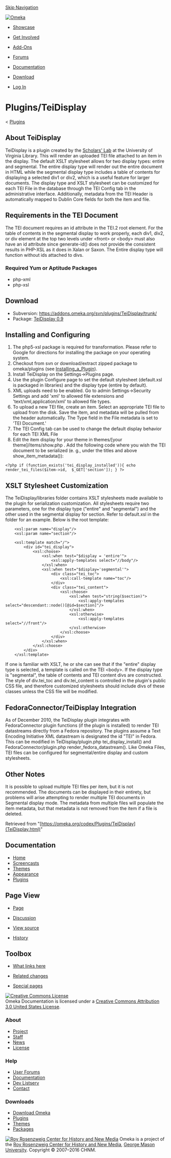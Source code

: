 <div id="wrap">

[Skip Navigation](TeiDisplay.html#content)
<div id="header">

<div class="padding">

<span
id="logo">[![Omeka](../../ui/i/logo-horizontal-288px.gif)](../../index.html)</span>
<div id="search-form">

</div>

-   <div id="nav-showcase">

    </div>

    [Showcase](../../showcase/index.html)
-   <div id="nav-involved">

    </div>

    [Get Involved](../../get-involved/index.html)
-   <div id="nav-addons">

    </div>

    [Add-Ons](../../add-ons/index.html)
-   <div id="nav-forums">

    </div>

    [Forums](../../forums/index.html)
-   <div id="nav-documentation">

    </div>

    [Documentation](../index.html)
-   <div id="nav-download">

    </div>

    [Download](../../download/index.html)

</div>

</div>

<div id="content">

<div class="padding">

<div id="user-meta">

-   <div id="pt-login">

    </div>

    [Log
    In](https://omeka.org/c/index.php?title=Special:UserLogin&returnto=Plugins/TeiDisplay)

</div>

Plugins/TeiDisplay
==================

<div id="contentSub">

<span class="subpages">&lt;
[Plugins](../Plugins.1.html "Plugins")</span>

</div>

<div id="primary">

<span id="About_TeiDisplay" class="mw-headline"> About TeiDisplay </span>
-------------------------------------------------------------------------

TeiDisplay is a plugin created by the [Scholars'
Lab](http://scholarslab.org/) at the University of Virginia Library.
This will render an uploaded TEI file attached to an item in the
display. The default XSLT stylesheet allows for two display types:
entire and segmental. The entire display type will render out the entire
document in HTML while the segmental display type includes a table of
contents for displaying a selected div1 or div2, which is a useful
feature for larger documents. The display type and XSLT stylesheet can
be customized for each TEI File in the database through the TEI Config
tab in the administrative interface. Additionally, metadata from the TEI
Header is automatically mapped to Dublin Core fields for both the item
and file.

<span id="Requirements_in_the_TEI_Document" class="mw-headline"> Requirements in the TEI Document </span>
---------------------------------------------------------------------------------------------------------

The TEI document requires an id attribute in the TEI.2 root element. For
the table of contents in the segmental display to work properly, each
div1, div2, or div element at the top two levels under &lt;front&gt; or
&lt;body&gt; must also have an id attribute since generate-id() does not
provide the consistent results in PHP-XSL as it does in Xalan or Saxon.
The Entire display type will function without ids attached to divs.

### <span id="Required_Yum_or_Aptitude_Packages" class="mw-headline"> Required Yum or Aptitude Packages </span>

-   php-xml
-   php-xsl

<span id="Download" class="mw-headline"> Download </span>
---------------------------------------------------------

-   Subversion: <https://addons.omeka.org/svn/plugins/TeiDisplay/trunk/>
-   Package: [TeiDisplay
    0.9](http://www.scholarslab.org/wp-content/uploads/2010/09/TeiDisplay-0.9.zip)

<span id="Installing_and_Configuring" class="mw-headline"> Installing and Configuring </span>
---------------------------------------------------------------------------------------------

1.  The php5-xsl package is required for transformation. Please refer to
    Google for directions for installing the package on your
    operating system.
2.  Checkout from svn or download/extract zipped package to
    omeka/plugins (see
    [Installing\_a\_Plugin](https://omeka.org/codex/Installing_a_Plugin "Installing a Plugin")).
3.  Install TeiDisplay on the Settings-&gt;Plugins page.
4.  Use the plugin Configure page to set the default stylesheet
    (default.xsl is packaged in libraries) and the display type (entire
    by default).
5.  XML uploads need to be enabled. Go to admin Settings-&gt;Security
    Settings and add 'xml' to allowed file extensions and
    'text/xml,application/xml' to allowed file types.
6.  To upload a new TEI file, create an item. Select an appropriate TEI
    file to upload from the disk. Save the item, and metadata will be
    pulled from the header automatically. The Type field in the File
    metadata is set to 'TEI Document.'
7.  The TEI Config tab can be used to change the default display
    behavior for each TEI XML File
8.  Edit the item display for your theme in themes/\[your
    theme\]/items/show.php . Add the following code where you wish the
    TEI document to be serialized (e. g., under the titles and above
    show\_item\_metadata()):

<!-- -->

    <?php if (function_exists('tei_display_installed')){ echo render_tei_files($item->id,  $_GET['section']); } ?>

<span id="XSLT_Stylesheet_Customization" class="mw-headline"> XSLT Stylesheet Customization </span>
---------------------------------------------------------------------------------------------------

The TeiDisplay/libraries folder contains XSLT stylesheets made available
to the plugin for serialization customization. All stylesheets require
two parameters, one for the display type ("entire" and "segmental") and
the other used in the segmental display for section. Refer to
default.xsl in the folder for an example. Below is the root template:

        <xsl:param name="display"/>
        <xsl:param name="section"/>

        <xsl:template match="/">
            <div id="tei_display">
                <xsl:choose>
                    <xsl:when test="$display = 'entire'">
                        <xsl:apply-templates select="//body"/>
                    </xsl:when>
                    <xsl:when test="$display='segmental'">
                        <div class="tei_toc">
                            <xsl:call-template name="toc"/>
                        </div>
                        <div class="tei_content">
                            <xsl:choose>
                                <xsl:when test="string($section)">
                                    <xsl:apply-templates select="descendant::node()[@id=$section]"/>
                                </xsl:when>
                                <xsl:otherwise>
                                    <xsl:apply-templates select="//front"/>
                                </xsl:otherwise>
                            </xsl:choose>
                        </div>
                    </xsl:when>
                </xsl:choose>
            </div>
        </xsl:template>

If one is familiar with XSLT, he or she can see that if the "entire"
display type is selected, a template is called on the TEI &lt;body&gt;.
If the display type is "segmental", the table of contents and TEI
content divs are constructed. The style of div.tei\_toc and
div.tei\_content is controlled in the plugin's public CSS file, and
therefore customized stylesheets should include divs of these classes
unless the CSS file will be modified.

<span id="FedoraConnector.2FTeiDisplay_Integration" class="mw-headline"> FedoraConnector/TeiDisplay Integration </span>
-----------------------------------------------------------------------------------------------------------------------

As of December 2010, the TeiDisplay plugin integrates with
FedoraConnector plugin functions (if the plugin is installed) to render
TEI datastreams directly from a Fedora repository. The plugins assume a
Text Encoding Initiative XML datastream is designated the id "TEI" in
Fedora. This can be modified in TeiDisplay/plugin.php
tei\_display\_install() and FedoraConnector/plugin.php
render\_fedora\_datastream(). Like Omeka Files, TEI files can be
configured for segmental/entire display and custom stylesheets.

<span id="Other_Notes" class="mw-headline"> Other Notes </span>
---------------------------------------------------------------

It is possible to upload multiple TEI files per item, but it is not
recommended. The documents can be displayed in their entirety, but
problems will arise attempting to render multiple TEI documents in
Segmental display mode. The metadata from multiple files will populate
the item metadata, but that metadata is not removed from the item if a
file is deleted.

<div class="printfooter">

Retrieved from
"[https://omeka.org/codex/Plugins/TeiDisplay](TeiDisplay.html)"

</div>

<div id="catlinks" class="catlinks catlinks-allhidden">

</div>

</div>

<div id="secondary">

<div class="portlet">

Documentation
-------------

-   [Home](../index.html)
-   [Screencasts](../Screencasts.html)
-   [Themes](../Managing_Themes_2.0.html)
-   [Appearance](../Managing_Appearance_2.0.html)
-   [Plugins](../Plugins2.0.html)

</div>

<div class="portlet">

Page View
---------

-   <div id="nav-page">

    </div>

    [Page](TeiDisplay.html)
-   <div id="nav-discussion">

    </div>

    [Discussion](https://omeka.org/c/index.php?title=Talk:Plugins/TeiDisplay&action=edit&redlink=1)
-   <div id="nav-view_source">

    </div>

    [View
    source](https://omeka.org/c/index.php?title=Plugins/TeiDisplay&action=edit)
-   <div id="nav-history">

    </div>

    [History](https://omeka.org/c/index.php?title=Plugins/TeiDisplay&action=history)

</div>

<div id="wiki-toolbox" class="portlet">

Toolbox
-------

-   <div id="t-whatlinkshere">

    </div>

    [What links
    here](https://omeka.org/codex/Special:WhatLinksHere/Plugins/TeiDisplay)
-   <div id="t-recentchangeslinked">

    </div>

    [Related
    changes](https://omeka.org/codex/Special:RecentChangesLinked/Plugins/TeiDisplay)
-   <div id="t-specialpages">

    </div>

    [Special pages](../Special:SpecialPages.html)

</div>

[![Creative Commons
License](https://i.creativecommons.org/l/by/3.0/us/88x31.png)](http://creativecommons.org/licenses/by/3.0/us/)\
Omeka Documentation is licensed under a [Creative Commons Attribution
3.0 United States
License](http://creativecommons.org/licenses/by/3.0/us/).

</div>

</div>

</div>

<div id="footer">

<div class="padding">

<div id="sitemap">

<div class="section">

### About

-   [Project](../../about/index.html)
-   [Staff](../../about/staff/index.html)
-   [News](../../blog/index.html)
-   [License](http://www.gnu.org/copyleft/gpl.html)

</div>

<div class="section">

### Help

-   [User Forums](../../forums/index.html)
-   [Documentation](../index.html)
-   [Dev Listserv](http://groups.google.com/group/omeka-dev)
-   [Contact](../../contact/index.html)

</div>

<div class="section">

### Downloads

-   [Download Omeka](../../download/index.html)
-   [Plugins](../../addons/plugins.html)
-   [Themes](../../addons/themes.html)
-   [Packages](../../download/packages/index.html)

</div>

</div>

<div id="chnm-meta">

<span id="chnm-logo">[![Roy Rosenzweig Center for History and New
Media](../../ui/i/rrchnm-logo-regular.gif)](http://chnm.gmu.edu)</span>
Omeka is a project of the [Roy Rosenzweig Center for History and New
Media](http://chnm.gmu.edu), [George Mason
University](http://www.gmu.edu). Copyright © 2007–2016 CHNM.

</div>

</div>

</div>

</div>
